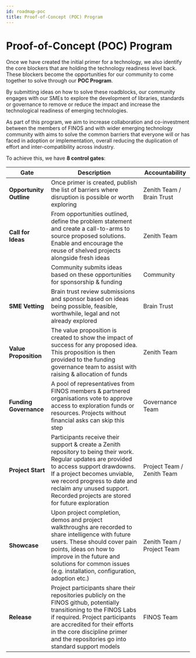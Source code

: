 ```yaml
---
id: roadmap-poc
title: Proof-of-Concept (POC) Program
---
```


# Proof-of-Concept (POC) Program

Once we have created the initial primer for a technology, we also identify the core blockers that are holding the technology readiness level back. These blockers become the opportunities for our community to come together to solve through our **POC Program**.

By submitting ideas on how to solve these roadblocks, our community engages with our SMEs to explore the development of libraries, standards or governance to remove or reduce the impact and increase the technological readiness of emerging technologies.

As part of this program, we aim to increase collaboration and co-investment between the members of FINOS and with wider emerging technology community with aims to solve the common barriers that everyone will or has faced in adoption or implementation, overall reducing the duplication of effort and inter-compatibility across industry.

To achieve this, we have **8 control gates**:

| Gate                | Description                                                                                                                                                                                                                                                                                  | Accountability             |
|---------------------|----------------------------------------------------------------------------------------------------------------------------------------------------------------------------------------------------------------------------------------------------------------------------------------------|----------------------------|
| **Opportunity Outline** | Once primer is created, publish the list of barriers where disruption is possible or worth exploring                                                                                                                                                                                         | Zenith Team / Brain Trust  |
| **Call for Ideas**      | From opportunities outlined, define the problem statement and create a call-to-arms to source proposed solutions. Enable and encourage the reuse of shelved projects alongside fresh ideas                                                                                                   | Zenith Team                |
|                     | Community submits ideas based on these opportunities for sponsorship & funding                                                                                                                                                                                                               | Community                  |
| **SME Vetting**         | Brain trust review submissions and sponsor based on ideas being possible, feasible, worthwhile, legal and not already explored                                                                                                                                                               | Brain Trust                |
| **Value Proposition**   | The value proposition is created to show the impact of success for any proposed idea. This proposition is then provided to the funding governance team to assist with raising & allocation of funds                                                                                          | Zenith Team                |
| **Funding Governance**  | A pool of representatives from FINOS members & partnered organisations vote to approve access to exploration funds or resources. Projects without financial asks can skip this step                                                                                                          | Governance Team            |
| **Project Start**       | Participants receive their support & create a Zenith repository to being their work. Regular updates are provided to access support drawdowns. If a project becomes unviable, we record progress to date and reclaim any unused support. Recorded projects are stored for future exploration | Project Team / Zenith Team |
| **Showcase**            | Upon project completion, demos and project walkthroughs are recorded to share intelligence with future users. These should cover pain points, ideas on how to improve in the future and solutions for common issues (e.g. installation, configuration, adoption etc.)                        | Zenith Team / Project Team |
| **Release**             | Project participants share their repositories publicly on the FINOS github, potentially transitioning to the FINOS Labs if required. Project participants are accredited for their efforts in the core discipline primer and the repositories go into standard support models                | FINOS Team                 |
